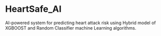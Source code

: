 # HeartSafe_AI
AI-powered system for predicting heart attack risk using Hybrid model of XGBOOST and Random Classifier machine Learning algorithms.
